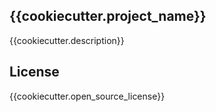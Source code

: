 ## {{cookiecutter.project_name}}

{{cookiecutter.description}}

## License

{{cookiecutter.open_source_license}}
